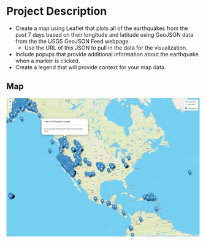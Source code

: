 # Project Description

* Create a map using Leaflet that plots all of the earthquakes from the past 7 days based on their longitude and latitude using GeoJSON data from the the USGS GeoJSON Feed webpage.
  * Use the URL of this JSON to pull in the data for the visualization.
* Include popups that provide additional information about the earthquake when a marker is clicked.
* Create a legend that will provide context for your map data.

## Map

![](map.PNG)
